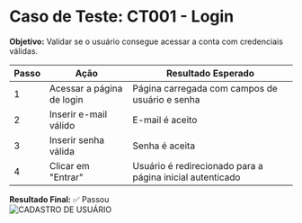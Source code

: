 # Caso de Teste: CT001 - Login

**Objetivo:** Validar se o usuário consegue acessar a conta com credenciais válidas.

| Passo | Ação | Resultado Esperado |
|-------|------|--------------------|
| 1 | Acessar a página de login | Página carregada com campos de usuário e senha |
| 2 | Inserir e-mail válido | E-mail é aceito |
| 3 | Inserir senha válida | Senha é aceita |
| 4 | Clicar em "Entrar" | Usuário é redirecionado para a página inicial autenticado |

**Resultado Final:** ✅ Passou  
![CADASTRO DE USUÁRIO](/3_Evidências/CT001.cadastro_realizado_com_sucesso.png)




